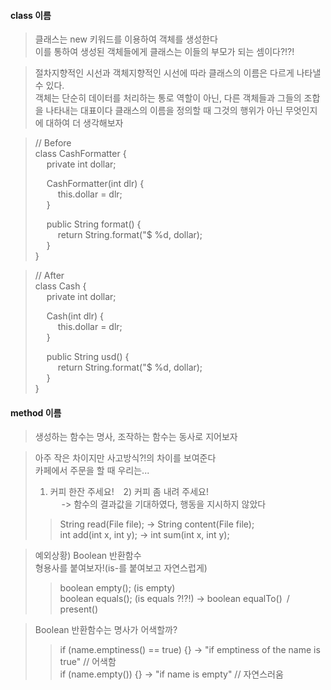 #### class 이름
> 클래스는 new 키워드를 이용하여 객체를 생성한다  
> 이를 통하여 생성된 객체들에게 클래스는 이들의 부모가 되는 셈이다?!?!

>  절차지향적인 시선과 객체지향적인 시선에 따라 클래스의 이름은 다르게 나타낼 수 있다.    
>  객체는 단순히 데이터를 처리하는 통로 역할이 아닌, 다른 객체들과 그들의 조합을 나타내는 대표이다
>  클래스의 이름을 정의할 때 그것의 행위가 아닌 무엇인지에 대하여 더 생각해보자

> // Before  
>  class CashFormatter {  
>  &emsp; private int dollar;  
>  
>  &emsp; CashFormatter(int dlr) {  
>  &emsp; &emsp; this.dollar = dlr;  
>  &emsp; }
>  
>  &emsp; public String format() {  
>  &emsp; &emsp; return String.format("$ %d, dollar);  
>  &emsp; }  
>  }

> // After   
> class Cash {  
>  &emsp; private int dollar;
>
>  &emsp; Cash(int dlr) {  
>  &emsp; &emsp; this.dollar = dlr;  
>  &emsp; }
>
>  &emsp; public String usd() {  
>  &emsp; &emsp; return String.format("$ %d, dollar);  
>  &emsp; }  
>  }

#### method 이름
> 생성하는 함수는 명사, 조작하는 함수는 동사로 지어보자

> 아주 작은 차이지만 사고방식?!의 차이를 보여준다   
> 카페에서 주문을 할 때 우리는...  
> 1) 커피 한잔 주세요! &ensp; 2) 커피 좀 내려 주세요!  
> &emsp; -> 함수의 결과값을 기대하였다, 행동을 지시하지 않았다  
>> String read(File file); -> String content(File file);  
>> int add(int x, int y); -> int sum(int x, int y);
 
> 예외상황) Boolean 반환함수  
> 형용사를 붙여보자!(is-를 붙여보고 자연스럽게)  
>> boolean empty(); (is empty)  
>> boolean equals(); (is equals ?!?!) -> boolean equalTo()&ensp;/&ensp;present()  

> Boolean 반환함수는 명사가 어색할까?  
>> if (name.emptiness() == true) {} -> "if emptiness of the name is true" // 어색함  
>> if (name.empty()) {} -> "if name is empty" // 자연스러움